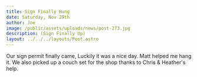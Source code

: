```yaml
---
title: Sign Finally Hung
date: Saturday, Nov 29th
author: Joe
image: /public/assets/uploads/news/post-273.jpg
description: (Sign Finally Up)
layout: ../../../layouts/Post.astro
---
```


Our sign permit finally came, Luckily it was a nice day.  Matt helped me hang it.  We also picked up a couch set for the shop thanks to Chris & Heather's help.
